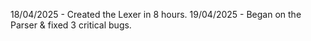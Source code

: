 18/04/2025 - Created the Lexer in 8 hours.
19/04/2025 - Began on the Parser & fixed 3 critical bugs.
